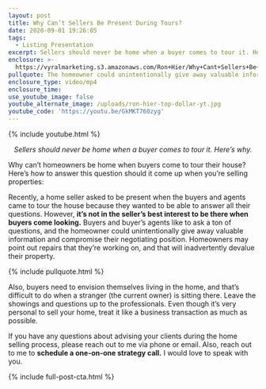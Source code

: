 ```yaml
---
layout: post
title: Why Can’t Sellers Be Present During Tours?
date: 2020-09-01 19:26:05
tags:
  - Listing Presentation
excerpt: Sellers should never be home when a buyer comes to tour it. Here’s why.
enclosure: >-
  https://vyralmarketing.s3.amazonaws.com/Ron+Hier/Why+Cant+Sellers+Be+Present+During+Tours_.mp4
pullquote: The homeowner could unintentionally give away valuable information.
enclosure_type: video/mp4
enclosure_time:
use_youtube_image: false
youtube_alternate_image: /uploads/ron-hier-top-dollar-yt.jpg
youtube_code: 'https://youtu.be/GkMKT760zyg'
---
```


{% include youtube.html %}

<p style="text-align: center;"><em>Sellers should never be home when a buyer comes to tour it. Here’s why.</em></p>

Why can’t homeowners be home when buyers come to tour their house? Here’s how to answer this question should it come up when you’re selling properties:&nbsp;

Recently, a home seller asked to be present when the buyers and agents came to tour the house because they wanted to be able to answer all their questions. However, **it’s not in the seller’s best interest to be there when buyers come looking.** Buyers and buyer’s agents like to ask a ton of questions, and the homeowner could unintentionally give away valuable information and compromise their negotiating position. Homeowners may point out repairs that they’re working on, and that will inadvertently devalue their property.&nbsp;

{% include pullquote.html %}

Also, buyers need to envision themselves living in the home, and that’s difficult to do when a stranger (the current owner) is sitting there. Leave the showings and questions up to the professionals. Even though it’s very personal to sell your home, treat it like a business transaction as much as possible.&nbsp;

If you have any questions about advising your clients during the home selling process, please reach out to me via phone or email. Also, reach out to me to **schedule a one-on-one strategy call.** I would love to speak with you.&nbsp;

{% include full-post-cta.html %}